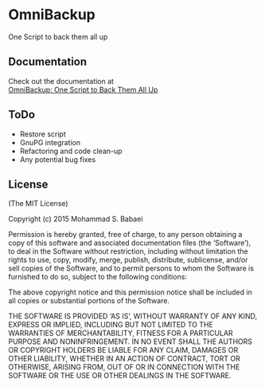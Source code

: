 OmniBackup
==========

One Script to back them all up


## Documentation

Check out the documentation at  
[OmniBackup: One Script to Back Them All Up](http://www.babaei.net/blog/2015/08/08/omnibackup-one-script-to-back-them-all-up/)


## ToDo

* Restore script
* GnuPG integration
* Refactoring and code clean-up
* Any potential bug fixes


## License

(The MIT License)

Copyright (c) 2015 Mohammad S. Babaei

Permission is hereby granted, free of charge, to any person obtaining a copy of this software and associated documentation files (the ‘Software’), to deal in the Software without restriction, including without limitation the rights to use, copy, modify, merge, publish, distribute, sublicense, and/or sell copies of the Software, and to permit persons to whom the Software is furnished to do so, subject to the following conditions:

The above copyright notice and this permission notice shall be included in all copies or substantial portions of the Software.

THE SOFTWARE IS PROVIDED ‘AS IS’, WITHOUT WARRANTY OF ANY KIND, EXPRESS OR IMPLIED, INCLUDING BUT NOT LIMITED TO THE WARRANTIES OF MERCHANTABILITY, FITNESS FOR A PARTICULAR PURPOSE AND NONINFRINGEMENT. IN NO EVENT SHALL THE AUTHORS OR COPYRIGHT HOLDERS BE LIABLE FOR ANY CLAIM, DAMAGES OR OTHER LIABILITY, WHETHER IN AN ACTION OF CONTRACT, TORT OR OTHERWISE, ARISING FROM, OUT OF OR IN CONNECTION WITH THE SOFTWARE OR THE USE OR OTHER DEALINGS IN THE SOFTWARE.



